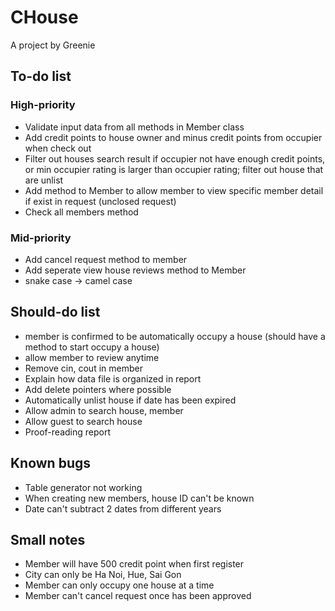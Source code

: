 # CHouse
A project by Greenie

## To-do list
### High-priority
* Validate input data from all methods in Member class
* Add credit points to house owner and minus credit points from occupier when check out
* Filter out houses search result if occupier not have enough credit points, or min occupier rating is larger than occupier rating; filter out house that are unlist 
* Add method to Member to allow member to view specific member detail if exist in request (unclosed request)
* Check all members method


### Mid-priority

* Add cancel request method to member
* Add seperate view house reviews method to Member
* snake case -> camel case

## Should-do list
* member is confirmed to be automatically occupy a house (should have a method to start occupy a house)
* allow member to review anytime
* Remove cin, cout in member
* Explain how data file is organized in report
* Add delete pointers where possible
* Automatically unlist house if date has been expired 
* Allow admin to search house, member
* Allow guest to search house
* Proof-reading report

## Known bugs
* Table generator not working
* When creating new members, house ID can't be known
* Date can't subtract 2 dates from different years

## Small notes
* Member will have 500 credit point when first register
* City can only be Ha Noi, Hue, Sai Gon
* Member can only occupy one house at a time
* Member can't cancel request once has been approved

